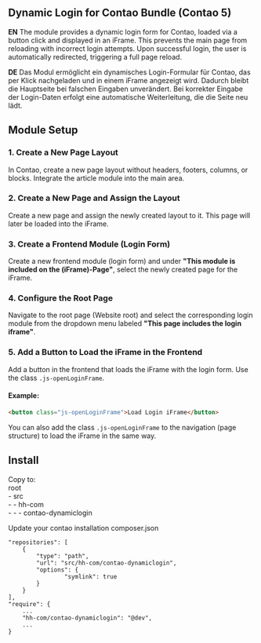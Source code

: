 ## Dynamic Login for Contao Bundle (Contao 5)

**EN** The module provides a dynamic login form for Contao, loaded via a button click and displayed in an iFrame. This prevents the main page from reloading with incorrect login attempts. Upon successful login, the user is automatically redirected, triggering a full page reload.


**DE** Das Modul ermöglicht ein dynamisches Login-Formular für Contao, das per Klick nachgeladen und in einem iFrame angezeigt wird. Dadurch bleibt die Hauptseite bei falschen Eingaben unverändert. Bei korrekter Eingabe der Login-Daten erfolgt eine automatische Weiterleitung, die die Seite neu lädt.


## Module Setup

### 1. Create a New Page Layout
In Contao, create a new page layout without headers, footers, columns, or blocks. Integrate the article module into the main area.

### 2. Create a New Page and Assign the Layout
Create a new page and assign the newly created layout to it. This page will later be loaded into the iFrame.

### 3. Create a Frontend Module (Login Form)
Create a new frontend module (login form) and under **"This module is included on the (iFrame)-Page"**, select the newly created page for the iFrame.

### 4. Configure the Root Page
Navigate to the root page (Website root) and select the corresponding login module from the dropdown menu labeled **"This page includes the login iframe"**.

### 5. Add a Button to Load the iFrame in the Frontend
Add a button in the frontend that loads the iFrame with the login form. Use the class `.js-openLoginFrame`.

#### Example:

```html
<button class="js-openLoginFrame">Load Login iFrame</button>
```

You can also add the class `.js-openLoginFrame` to the navigation (page structure) to load the iFrame in the same way.


## Install

Copy to:  
root  
\- src  
\- - hh-com  
\- - - contao-dynamiclogin  

Update your contao installation composer.json
``` code
"repositories": [
    {
        "type": "path",
        "url": "src/hh-com/contao-dynamiclogin",
        "options": {
                "symlink": true
        }
    }
],
"require": {
    ...
    "hh-com/contao-dynamiclogin": "@dev",
    ... 
}
```